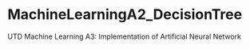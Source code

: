 # MachineLearningA2_DecisionTree
UTD Machine Learning A3: Implementation of Artificial Neural Network
